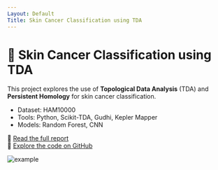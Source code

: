 ```yaml
---
Layout: Default
Title: Skin Cancer Classification using TDA
---
```


# 🧬 Skin Cancer Classification using TDA

This project explores the use of **Topological Data Analysis** (TDA) and **Persistent Homology** for skin cancer classification.

- Dataset: HAM10000
- Tools: Python, Scikit-TDA, Gudhi, Kepler Mapper
- Models: Random Forest, CNN

📄 [Read the full report](./report/Gitanjali_TDA%20Project%20Report.pdf)  
📂 [Explore the code on GitHub](https://github.com/Gitanjali988/Skin-Cancer-Classification-using-Topology)

![example](./images/)
